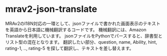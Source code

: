 # mrav2-json-translate

MRAv2のI18N対応の一環として、jsonファイルで書かれた画面表示のテキストを英語から日本語に機械翻訳するコードです。
機械翻訳には、Amazon Translateを利用しています。
jsonファイルをPythonでパースすると、辞書型とリスト型の混在となります。
翻訳したい部分、question, name, Ability, hint, rating-1, .., rating-5 を探して翻訳し、テキストを差し替えます。
